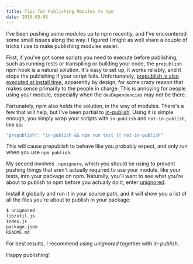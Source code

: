 ```yaml
---
title: Tips for Publishing Modules to npm
date: 2016-05-05
---
```


I've been pushing some modules up to npm recently, and I've encountered some small issues along the way. I figured I might as well share a couple of tricks I use to make publishing modules easier.

First, if you've got some scripts you need to execute before publishing, such as running tests or transpiling or building your code, the `prepublish` npm hook is a natural solution. It's easy to set up, it works reliably, and it stops the publishing if your script fails. Unfortunately, [prepublish is also executed at install time](https://github.com/npm/npm/issues/3059), apparently by design, for some crazy reason that makes sense primarily to the people in charge. This is annoying for people using your module, especially when the `devDependencies` may not be there.

Fortunately, npm also holds the solution, in the way of modules. There's a few that will help, but I've been partial to [in-publish](https://www.npmjs.org/package/in-publish). Using it is simple enough, you simply wrap your scripts with `in-publish` and `not-in-publish`, like so:

```js
"prepublish": "in-publish && npm run test || not-in-publish"
```

This will cause prepublish to behave like you probably expect, and only run when you use `npm publish`.

My second involves `.npmignore`, which you should be using to prevent pushing things that aren't actually required to use your module, like your tests, into your package on npm. Naturally, you'll want to see what you're about to publish to npm before you actually do it; enter [unignored](https://www.npmjs.org/package/unignored).

Install it globally and run it in your source path, and it will show you a list of all the files you're about to publish in your package:

```bash
$ unignored 
lib/util.js
index.js
package.json
README.md
```

For best results, I recommend using *unignored* together with *in-publish*.

Happy publishing!